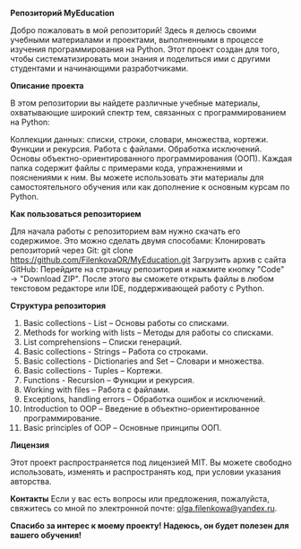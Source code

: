**Репозиторий MyEducation**

Добро пожаловать в мой репозиторий! Здесь я делюсь своими учебными материалами и проектами, выполненными в процессе изучения программирования на Python. Этот проект создан для того, чтобы систематизировать мои знания и поделиться ими с другими студентами и начинающими разработчиками.

**Описание проекта**

В этом репозитории вы найдете различные учебные материалы, охватывающие широкий спектр тем, связанных с программированием на Python:

Коллекции данных: списки, строки, словари, множества, кортежи.
Функции и рекурсия.
Работа с файлами.
Обработка исключений.
Основы объектно-ориентированного программирования (ООП).
Каждая папка содержит файлы с примерами кода, упражнениями и пояснениями к ним. Вы можете использовать эти материалы для самостоятельного обучения или как дополнение к основным курсам по Python.

**Как пользоваться репозиторием**

Для начала работы с репозиторием вам нужно скачать его содержимое. Это можно сделать двумя способами:
Клонировать репозиторий через Git:
git clone https://github.com/FilenkovaOR/MyEducation.git
Загрузить архив с сайта GitHub:
Перейдите на страницу репозитория и нажмите кнопку "Code" → "Download ZIP".
После этого вы сможете открыть файлы в любом текстовом редакторе или IDE, поддерживающей работу с Python.

**Структура репозитория**

1. Basic collections - List – Основы работы со списками.
2. Methods for working with lists – Методы для работы со списками.
3. List comprehensions – Списки генераций.
4. Basic collections - Strings – Работа со строками.
5. Basic collections - Dictionaries and Set – Словари и множества.
6. Basic collections - Tuples – Кортежи.
7. Functions - Recursion – Функции и рекурсия.
8. Working with files – Работа с файлами.
9. Exceptions, handling errors – Обработка ошибок и исключений.
10. Introduction to OOP – Введение в объектно-ориентированное программирование.
11. Basic principles of OOP – Основные принципы ООП.

**Лицензия**

Этот проект распространяется под лицензией MIT. Вы можете свободно использовать, изменять и распространять код, при условии указания авторства.

**Контакты**
Если у вас есть вопросы или предложения, пожалуйста, свяжитесь со мной по электронной почте: olga.filenkowa@yandex.ru.

**Спасибо за интерес к моему проекту! Надеюсь, он будет полезен для вашего обучения!**
